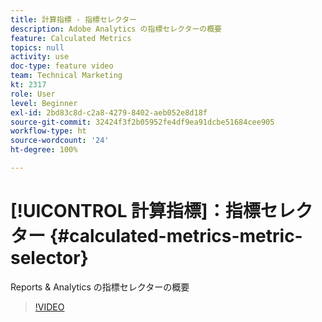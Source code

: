 ```yaml
---
title: 計算指標 - 指標セレクター
description: Adobe Analytics の指標セレクターの概要
feature: Calculated Metrics
topics: null
activity: use
doc-type: feature video
team: Technical Marketing
kt: 2317
role: User
level: Beginner
exl-id: 2bd83c8d-c2a8-4279-8402-aeb052e8d18f
source-git-commit: 32424f3f2b05952fe4df9ea91dcbe51684cee905
workflow-type: ht
source-wordcount: '24'
ht-degree: 100%

---
```


# [!UICONTROL 計算指標]：指標セレクター {#calculated-metrics-metric-selector}

Reports &amp; Analytics の指標セレクターの概要

>[!VIDEO](https://video.tv.adobe.com/v/25410/?quality=12)

